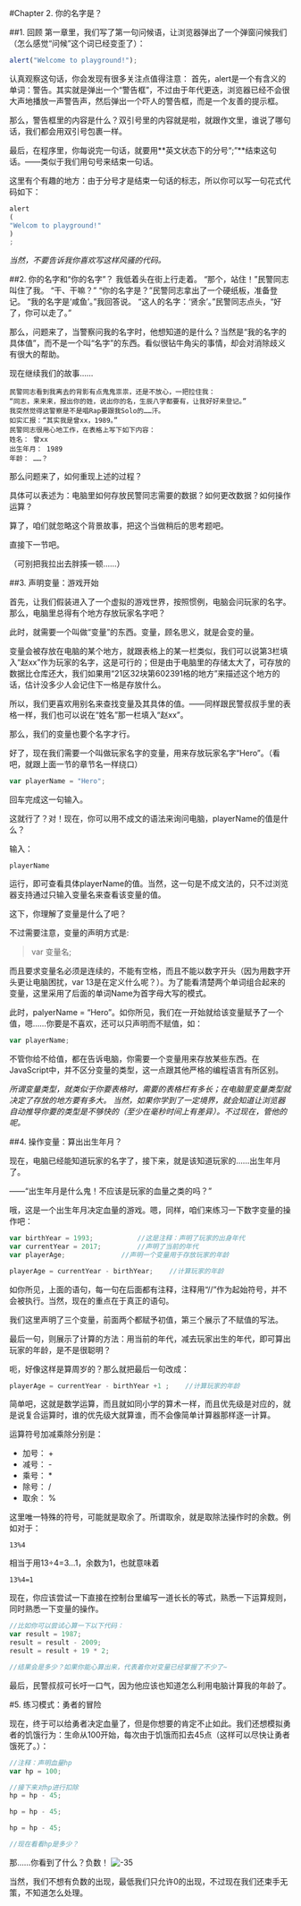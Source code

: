 #Chapter 2. 你的名字是？

##1. 回顾
第一章里，我们写了第一句问候语，让浏览器弹出了一个弹窗问候我们（怎么感觉“问候”这个词已经变歪了）：

```js
alert("Welcome to playground!");
```
认真观察这句话，你会发现有很多关注点值得注意：
首先，alert是一个有含义的单词：警告。其实就是弹出一个“警告框”，不过由于年代更迭，浏览器已经不会很大声地播放一声警告声，然后弹出一个吓人的警告框，而是一个友善的提示框。

那么，警告框里的内容是什么？双引号里的内容就是啦，就跟作文里，谁说了哪句话，我们都会用双引号包裹一样。

最后，在程序里，你每说完一句话，就要用**英文状态下的分号“;”**结束这句话。——类似于我们用句号来结束一句话。

这里有个有趣的地方：由于分号才是结束一句话的标志，所以你可以写一句花式代码如下：

```js
alert
(
"Welcom to playground!"
)
;
```
*当然，不要告诉我你喜欢写这样风骚的代码。*


##2. 你的名字和“你的名字”？
    我低着头在街上行走着。
    “那个，站住！”民警同志叫住了我。
    “干、干嘛？”
    “你的名字是？”民警同志拿出了一个硬纸板，准备登记。
    “我的名字是‘咸鱼’。”我回答说。
    “这人的名字：‘贤余’。”民警同志点头，“好了，你可以走了。”

那么，问题来了，当警察问我的名字时，他想知道的是什么？当然是“我的名字的具体值”，而不是一个叫“名字”的东西。看似很钻牛角尖的事情，却会对消除歧义有很大的帮助。

现在继续我们的故事……

    民警同志看到我离去的背影有点鬼鬼祟祟，还是不放心，一把拉住我：
    “同志，来来来，报出你的姓，说出你的名，生辰八字都要有，让我好好来登记。”
    我突然觉得这警察是不是唱Rap要跟我Solo的……汗。
    如实汇报：“其实我是曾xx，1989。”
    民警同志很用心地工作，在表格上写下如下内容：
    姓名： 曾xx
    出生年月： 1989
    年龄： ……？

那么问题来了，如何重现上述的过程？

具体可以表述为：电脑里如何存放民警同志需要的数据？如何更改数据？如何操作运算？


算了，咱们就忽略这个背景故事，把这个当做稍后的思考题吧。

直接下一节吧。

（可别把我拉出去胖揍一顿……）

##3. 声明变量：游戏开始

首先，让我们假装进入了一个虚拟的游戏世界，按照惯例，电脑会问玩家的名字。那么，电脑里总得有个地方存放玩家名字吧？

此时，就需要一个叫做“变量”的东西。变量，顾名思义，就是会变的量。

变量会被存放在电脑的某个地方，就跟表格上的某一栏类似，我们可以说第3栏填入“赵xx”作为玩家的名字，这是可行的；但是由于电脑里的存储太大了，可存放的数据比仓库还大，我们如果用“21区32块第602391格的地方”来描述这个地方的话，估计没多少人会记住下一格是存放什么。

所以，我们更喜欢用别名来查找变量及其具体的值。——同样跟民警叔叔手里的表格一样，我们也可以说在“姓名”那一栏填入“赵xx”。

那么，我们的变量也要个名字才行。

好了，现在我们需要一个叫做玩家名字的变量，用来存放玩家名字“Hero”。（看吧，就跟上面一节的章节名一样绕口）

```js
var playerName = "Hero";
```

回车完成这一句输入。

这就行了？对！现在，你可以用不成文的语法来询问电脑，playerName的值是什么？

输入：

```
playerName
```

运行，即可查看具体playerName的值。当然，这一句是不成文法的，只不过浏览器支持通过只输入变量名来查看该变量的值。

这下，你理解了变量是什么了吧？

不过需要注意，变量的声明方式是: 

>var 变量名;

而且要求变量名必须是连续的，不能有空格，而且不能以数字开头（因为用数字开头更让电脑困扰，var 13是在定义什么呢？）。为了能看清楚两个单词组合起来的变量，这里采用了后面的单词Name为首字母大写的模式。

此时，palyerName = “Hero”。如你所见，我们在一开始就给该变量赋予了一个值，嗯……你要是不喜欢，还可以只声明而不赋值，如：

```js
var playerName;
```

不管你给不给值，都在告诉电脑，你需要一个变量用来存放某些东西。在JavaScript中，并不区分变量的类型，这一点跟其他严格的编程语言有所区别。

*所谓变量类型，就类似于你要表格时，需要的表格栏有多长；在电脑里变量类型就决定了存放的地方要有多大。
当然，如果你学到了一定境界，就会知道让浏览器自动推导你要的类型是不够快的（至少在毫秒时间上有差异）。不过现在，管他的呢。*

##4. 操作变量：算出出生年月？

现在，电脑已经能知道玩家的名字了，接下来，就是该知道玩家的……出生年月了。

——“出生年月是什么鬼！不应该是玩家的血量之类的吗？”

哦，这是一个出生年月决定血量的游戏。嗯，同样，咱们来练习一下数字变量的操作吧：

```js
var birthYear = 1993;			//这是注释：声明了玩家的出身年代
var currentYear = 2017;			//声明了当前的年代
var playerAge;				//声明一个变量用于存放玩家的年龄

playerAge = currentYear - birthYear;	//计算玩家的年龄
```

如你所见，上面的语句，每一句在后面都有注释，注释用“//”作为起始符号，并不会被执行。当然，现在的重点在于真正的语句。

我们这里声明了三个变量，前面两个都赋予初值，第三个展示了不赋值的写法。

最后一句，则展示了计算的方法：用当前的年代，减去玩家出生的年代，即可算出玩家的年龄，是不是很聪明？

呃，好像这样是算周岁的？那么就把最后一句改成：

```js
playerAge = currentYear - birthYear +1 ;	//计算玩家的年龄
```

简单吧，这就是数学运算，而且就如同小学的算术一样，而且优先级是对应的，就是说复合运算时，谁的优先级大就算谁，而不会像简单计算器那样逐一计算。

运算符号加减乘除分别是：
 - 加号： +
 - 减号： -
 - 乘号： *
 - 除号： /
 - 取余： %

这里唯一特殊的符号，可能就是取余了。所谓取余，就是取除法操作时的余数。例如对于：
```
13%4
```
相当于用13÷4=3...1，余数为1，也就意味着
```
13%4=1
```

现在，你应该尝试一下直接在控制台里编写一道长长的等式，熟悉一下运算规则，同时熟悉一下变量的操作。
```js
//比如你可以尝试心算一下以下代码：
var result = 1987;
result = result - 2009;
result = result + 19 * 2;

//结果会是多少？如果你能心算出来，代表着你对变量已经掌握了不少了~
```

最后，民警叔叔可长吁一口气，因为他应该也知道怎么利用电脑计算我的年龄了。


#5. 练习模式：勇者的冒险

现在，终于可以给勇者决定血量了，但是你想要的肯定不止如此。我们还想模拟勇者的饥饿行为：生命从100开始，每次由于饥饿而扣去45点（这样可以尽快让勇者饿死了。）：

```js
//注释：声明血量hp
var hp = 100;

//接下来对hp进行扣除
hp = hp - 45;

hp = hp - 45;

hp = hp - 45;

//现在看看hp是多少？

```

那……你看到了什么？负数！
![-35](chapter_2_minusHP.png)

当然，我们不想有负数的出现，最低我们只允许0的出现，不过现在我们还束手无策，不知道怎么处理。


